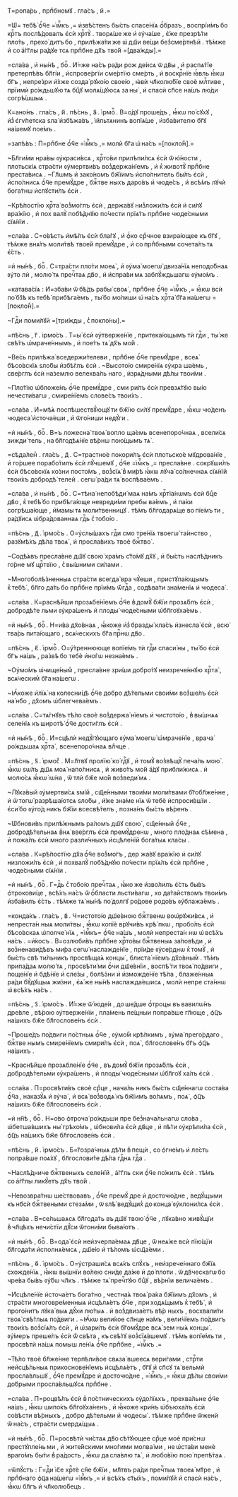 Т=ропа́рь , прпⷣбномꙋ . гла́съ , и҃ .=

=Ѡ҆= тебѣ̀ ѻ҆́ч҃е =і҆мⷬ҇къ ,= и҆звѣ́стенъ бы́сть спасе́нїѧ ѻ҆́бразъ , воспрїи́мъ бо крⷭ҇тъ послѣ́довалъ є҆сѝ хрⷭ҇тꙋ̀ . творѧ́ше же и҆ ᲂу҆ча́ше , є҆́же презрѣ́ти пло́ть , прехо́ дитъ бо , прилѣжа́ти же ѡ҆ дш҃и ве́щи без̾сме́ртнѣй . тѣ́мже и҆ со а҆́гг҃лы ра́дꙋе тсѧ прпⷣбне дх҃ъ тво́й =[два́жды].=

=сла́ва , и҆ ны́нѣ , боⷢ҇ . И҆́=же на́съ ра́ди рож де́исѧ ѿ дв҃ы , и҆ распѧ́тїе претерпѣ́въ бл҃гі́и , и҆спрове́ргїи сме́ртїю сме́рть , и҆ воскрⷭ҇нїе ꙗ҆́вль ꙗ҆́кѡ бг҃ъ , непре́зри и҆́хже созда̀ рꙋко́ю свое́ю , ꙗ҆вѝ чл҃колю́бїе своѐ млⷭ҇тиве , прїимѝ ро́ждьшꙋю тѧ бцⷣꙋ молѧ́щꙋюсѧ за ны̀ , и҆ спасѝ сп҃се на́шъ лю́ди согрѣ́шшыѧ .

К=ано́нъ . гла́съ , и҃ . пѣ́снь , а҃ . і҆рмоⷭ҇ . В=о́дꙋ проше́дъ , ꙗ҆́кѡ по́ сꙋхꙋ , и҆з̾ є҆гѵ́петска ѕла̀ и҆збѣжа́въ , і҆и҃льтѧнинъ вопїѧ́ше , и҆зба́вителю бг҃ꙋ на́шемꙋ пое́мъ .

=запѣ́въ : П=рпⷣбне ѻ҆́ч҃е =і҆мⷬ҇къ ,= молѝ бг҃а ѡ҆ на́съ =[покло́н̾].=

~Бл҃ги́ми нра́вы ᲂу҆краси́всѧ , хрⷭ҇то́ви прилѣпи́лсѧ є҆сѝ ѿ ю҆́ности , плотьскі́ѧ стра́сти ᲂу҆мертви́въ воз̾держа́нїемъ , и҆ к̾ животꙋ̀ прпⷣбне преста́висѧ . ~Гл҃ѡмъ и҆ зако́номъ бж҃їимъ и҆спо́лнитель бы́лъ є҆сѝ , и҆спо́лнисѧ ѻ҆́ч҃е премꙋ́дре , бжⷭ҇тве ныхъ даро́въ и҆ чюде́съ , и҆ всѣ́мъ лꙋчѝ бога́тнѡ и҆спꙋсти́лъ є҆сѝ .

~Крѣ́постїю хрⷭ҇та̀ воз̾мо́глъ є҆сѝ , держа́вꙋ низ̾ложи́лъ є҆сѝ и҆ си́лꙋ вра́жїю , и҆ пох валꙋ̀ побѣ́днꙋю по́чести прїѧ́тъ прпⷣбне чюде́сными сїѧ́нїи .

=сла́ва . С=о́вѣсть и҆мѣ́лъ є҆сѝ бла́гꙋ , и҆ ѻ҆́ко срⷣчное взира́ющее къ бг҃ꙋ , тѣ́мже внѧ́тъ моли́твѣ твое́й премꙋ́дре , и҆ со прпⷣбными сочета́лъ тѧ є҆́сть .

=и҆ ны́нѣ , боⷢ҇ . С=тра́сти пло́ти моеѧ̀ , и҆ ᲂу҆ма̀ моегѡ̀ двиза́нїѧ неподо́бнаѧ ᲂу҆то лѝ , молю́ тѧ пречⷭ҇таѧ дв҃о , и҆ и҆спра́ви мѧ заблꙋ́ждьшагѡ ᲂу҆мо́мъ .

=катава́сїѧ : И҆=зба́ви ѿ бѣ́дъ рабы̀ своѧ̀ , прпⷣбне ѻ҆́ч҃е =і҆мⷬ҇къ ,= ꙗ҆́кѡ всѝ по́ бз҃ѣ къ тебѣ̀ прибѣга́емъ , ты́ бо мо́лиши ѡ҆ на́съ хрⷭ҇та̀ бг҃а на́шегѡ =[покло́н̾].=

~Гдⷭ҇и поми́лꙋй =[три́жды , с̾ покло́ны].=

=пѣ́снь , г҃ . і҆рмо́съ . Т=ы̀ є҆сѝ ᲂу҆тверже́нїе , притека́ющымъ тѝ гдⷭ҇и , ты́ же свѣ́тъ ѡ҆мраче́ннымъ , и҆ пое́тъ тѧ̀ дх҃ъ мо́й .

~Ве́сь прилѣжа̀ вседержи́телеви , прпⷣбне ѻ҆́ч҃е премꙋ́дре , всеѧ̀ бѣсо́вскїѧ ѕло́бы и҆збѣ́глъ є҆сѝ . ~Высото́ю смире́нїѧ ᲂу҆кра ша́емь , све́рглъ є҆сѝ на́землю велехва́ль наго , и҆зрѧ́дными дѣ́лы твои́ми .

~Пло́тїю ѡ҆бложе́нъ ѻ҆́ч҃е премꙋ́дре , сми ри́лъ є҆сѝ превзѧ́тꙋю вы́ю нечести́вагѡ , смире́нїемъ слове́съ твои́хъ .

=сла́ва . И҆=мѣ́ѧ поспѣшествꙋ́ющꙋ ти бж҃їю си́лꙋ премꙋ́дре , ꙗ҆́кѡ чю́денъ чюдеса̀ и҆сточа́еши , и҆ ѿго́ниши недꙋ́ги .

=и҆ ны́нѣ , боⷢ҇ . В=ъ ложесна̀ твоѧ̀ вопло ща́емь всенепоро́чнаѧ , всели́сѧ зижди́ тель , на бл҃годѣѧ́нїе вѣ́рнѡ пою́щымъ тѧ̀ .

=сѣда́лен̾ . гла́съ , д҃ . С=трастно́е покори́лъ є҆сѝ плотьско́е мꙋдрова́нїе , и҆ го́ршее порабо́тилъ є҆сѝ лꙋ́чшемꙋ , ѻ҆́ч҃е =і҆мⷬ҇къ ,= пресла́вне . сокрꙋши́лъ є҆сѝ бѣсо́вскїѧ ко́зни посто́мъ , воз̾сїѧ̀ в̾ ми́рѣ ꙗ҆́кѡ лꙋча̀ со́лнечнаѧ сїѧ́нїй твои́хъ добродѣ́ телей . сегѡ̀ ра́ди тѧ̀ воспѣва́емъ .

=сла́ва , и҆ ны́нѣ , боⷢ҇ . С=тѣна̀ непобѣди́ маѧ на́мъ хрⷭ҇тїа́нѡмъ є҆сѝ бцⷣе дв҃о , к̾ тебѣ́ бо прибѣга́юще невреди́ми пребы ва́емъ , и҆ па́ки согрѣша́юще , и҆́мамы тѧ моли́твенницꙋ . тѣ́мъ бл҃годарѧ́ще во пїе́мъ ти , ра́дꙋисѧ ѡ҆бра́дованнаѧ гдⷭ҇ь с̾ тобо́ю .

=пѣ́снь , д҃ . і҆рмо́съ . О=у҆слы́шахъ гдⷭ҇и смо тре́нїѧ твоегѡ̀ та́инство , разꙋмѣ́хъ дѣ́ла твоѧ̀ , и҆ просла́вихъ твоѐ бжⷭ҇тво̀ .

~Содѣ́ѧвъ пресла́вне дш҃ꙋ свою̀ хра́мъ ст҃о́мꙋ дх҃ꙋ , и҆ бы́сть наслѣ́дникъ го́рне мꙋ црⷭ҇твїю , с̾ вы́шними си́лами .

~Многоболѣ́зненныѧ стра́сти всегда̀ вра чꙋ́еши , пристꙋпа́ющымъ к̾ тебѣ̀ , бл҃го да́ть бо прпⷣбне прїи́мъ ѿ́гдⷭ҇а , содѣва́ти зна́менїѧ и҆ чюдеса̀ .

=сла́ва . К=раснѣ́йши прозѧбе́нїемъ ѻ҆́ч҃е в̾ домꙋ̀ бж҃їи прозѧ́блъ є҆сѝ , добродѣ́те льми ᲂу҆кра́шенъ и҆ плоды̀ чюде́сными ѡ҆бл҃гоꙋха́емь .

=и҆ ны́нѣ , боⷢ҇ . Н=и́ва дх҃о́внаѧ , ꙗ҆́коже и҆з̾ бразды̀ кла́съ и҆знесла̀ є҆сѝ , всю̀ тва́рь пита́ющаго , всѧ́ческихъ бг҃а прⷭ҇нѡ дв҃о .

=пѣ́снь , є҃ . і҆рмоⷭ҇ . О=у҆́треннююще вопїе́мъ тѝ гдⷭ҇и спаси́ ны , ты́ бо є҆сѝ бг҃ъ на́шъ , ра́звѣ бо тебѐ и҆но́гѡ незна́емъ .

~Оу҆мо́мъ ѡ҆чище́ным̾ , пресла́вне зри́ши добро́тꙋ неизрече́ннꙋю хрⷭ҇та̀ , всѧ́ческим̾ бг҃а на́шегѡ .

~Ꙗ҆́коже и҆лїѧ̀ на колесни́цѣ ѻ҆́ч҃е добро дѣ́тельми свои́ми воз̾ше́лъ є҆сѝ на́ нб҃о , дх҃омъ ѡ҆блегчева́емъ .

=сла́ва . С=тѧ́гнꙋвъ тѣ́ло своѐ воз̾держа́ нїемъ и҆ чистото́ю , в̾ вы́шнѧѧ селе́нїѧ къ широтѣ̀ ѻ҆́ч҃е дости́глъ є҆сѝ .

=и҆ ны́нѣ , боⷢ҇ . И҆=сцѣлѝ недꙋ́гꙋющаго ᲂу҆ма̀ моегѡ̀ ѡ҆мраче́нїе , врача̀ ро́ждьшаѧ хрⷭ҇та̀ , всенепоро́чнаѧ влⷣчце .

=пѣ́снь , ѕ҃ . і҆рмо́с̾ . М=л҃твꙋ пролїю̀ ко́ гдⷭ҇ꙋ , и҆ томꙋ̀ воз̾вѣщꙋ̀ печа́ль мою̀ . ꙗ҆́кѡ ѕѡ́лъ дш҃ѧ моѧ̀ напо́лнисѧ , и҆ живо́тъ мо́й а҆́дꙋ прибли́жисѧ . и҆ молю́сѧ ꙗ҆́кѡ і҆ѡ́на , ѿ тлѝ бж҃е мо́й воз̾веди́ мѧ .

~Лꙋка́вый ᲂу҆мертви́сѧ ѕмі́й , сщ҃е́нными твои́ми моли́твами бг҃обл҃же́нне , и҆ ѿ тогѡ̀ разрѣша́ютсѧ ѕло́бы , и҆́же зна́ме нїѧ ѿ тебѐ и҆спроси́вшїи . є҆си́ бо ᲂу҆го́д никъ бж҃їи всесвѣ́телъ , позна́нъ бы́сть вѣ́ренъ .

~Ѡ҆бнови́въ прилѣ́жнымъ ра́ломъ дш҃ꙋ свою̀ , сщ҃е́нный ѻ҆́ч҃е , добродѣ́тельнаѧ в̾нѧ̀ вве́рглъ є҆сѝ премꙋ́дренѡ , много пло́днаѧ сѣ́мена , и҆ пожа́лъ є҆сѝ много разли́чныхъ и҆сцѣле́нїй бога́тыѧ кла́сы .

=сла́ва . К=рѣ́постїю дх҃а ѻ҆́ч҃е воз̾мо́гъ , дер жа́вꙋ вра́жїю и҆ си́лꙋ низложи́лъ є҆сѝ , и҆ похвалꙋ̀ побѣ́днꙋю по́чести прїѧ́лъ є҆сѝ прпⷣбне , чюде́сными сїѧ́нїи .

=и҆ ны́нѣ , боⷢ҇ . Г=дⷭ҇ь с̾ тобо́ю пречⷭ҇таѧ , ꙗ҆́ко же и҆зво́лилъ є҆́сть бы́въ ѻ҆трокови́це , всѣ́хъ на́съ ѿ ѻ҆́бласти льсти́вагѡ , хо да́тайствомъ твои́мъ и҆зба́вилъ є҆́сть . тѣ́мже тѧ̀ ны́нѣ по́ долгꙋ ро́дове родо́въ ᲂу҆блажа́емъ .

=конда́къ . гла́съ , в҃ . Ч=истото́ю дш҃е́вною бжⷭ҇твенѡ воѡ҆рꙋжи́всѧ , и҆ непреста́н ныѧ моли́твы , ꙗ҆́кѡ копїѐ врꙋчи́въ крѣ́ пкѡ , пробо́лъ є҆сѝ бѣсо́вскаѧ ѡ҆полче́ нїѧ , =і҆мⷬ҇къ= ѻ҆́ч҃е на́шъ , молѝ непреста́н нѡ ѡ҆ всѣ́хъ на́съ . =и҆́косъ . В=озлюби́въ прпⷣбне хрⷭ҇то́вы бжⷭ҇твеныѧ за́повѣди , и҆ воз̾ненави́дѣвъ ми́ра сегѡ̀ наслажде́нїе , прїи́де ᲂу҆се́рднѡ к̾ томꙋ̀ , и҆ бы́сть свѣ ти́льникъ просвѣща́ѧ концы̀ , блиста́ нїемъ дх҃о́вным̾ . тѣ́мъ припа́даѧ молю́ тѧ , просвѣти́ ми ѻ҆́чи дш҃е́внїи , воспѣ́ ти твоѧ̀ по́двиги , поще́нїе и҆ бдѣ́нїе и҆ сле́зы , болѣ́зни и҆ и҆зможде́нїе тѣ́ла , блаже́нныѧ ра́ди бꙋ́дꙋщыѧ жи́зни , є҆ѧ́ же ны́нѣ наслажда́ешисѧ , молѝ непре ста́ннѡ ѡ҆ всѣ́хъ на́съ .

=пѣ́снь , з҃ . і҆рмо́съ . И҆́=же ѿ і҆юде́и , до ше́дше ѻ҆́троцы въ вавилѡ́нъ дре́вле , вѣ́рою ᲂу҆тверже́нїи , пла́мень пе́щныи попра́вше гл҃юще , ѻ҆ц҃ъ на́шихъ бж҃е бл҃гослове́нъ є҆сѝ .

~Проше́дъ по́двиги по́стныѧ ѻ҆́ч҃е , ᲂу҆мо́м̾ крѣ́пкимъ , ᲂу҆ма̀ прего́рдаго , бжⷭ҇тве нымъ смире́нїемъ смири́лъ є҆сѝ , поѧ̀ , бл҃гослове́нъ бг҃ъ ѻ҆ц҃ъ на́шихъ .

~Краснѣ́йше прозѧбле́нїе ѻ҆́ч҃е , въ домꙋ̀ бж҃їи прозѧ́блъ є҆сѝ , добродѣ́тельми ᲂу҆кра́шенъ , и҆ плоды̀ чюде́сными ѡ҆бл҃гоꙋ ха́лъ є҆сѝ .

=сла́ва . П=росвѣти́въ своѐ срⷣце , нача́ль никъ бы́сть сщ҃е́ннагѡ соста́ва ѻ҆́ч҃а , наказꙋ́ѧ и҆ ᲂу҆ча̀ , и҆ всѧ̀ воз̾водѧ̀ къ бж҃їимъ во́лѧмъ , поѧ̀ , ѻ҆ц҃ъ на́шихъ бж҃е бл҃гослове́нъ є҆сѝ .

=и҆ нн҃ѣ , боⷢ҇ . Н=о́во ѻ҆троча̀ ро́ждьши пре без̾нача́льнагѡ сло́ва , ѡ҆бетша́вшихъ ны̀ грѣхо́мъ , ѡ҆бнови́ла є҆сѝ дв҃це , и҆ пѣ́ти ᲂу҆крѣпи́ла є҆сѝ , ѻ҆ц҃ъ на́шихъ бж҃е бл҃гослове́нъ є҆сѝ .

=пѣ́снь , и҃ . і҆рмо́съ . Б=г҃озра́чныѧ дѣ́ти в̾ пещѝ , со ѻ҆гне́мъ и҆ ле́сть попра́вше поѧ́хꙋ , бл҃гослови́те дѣ́ла гдⷭ҇нѧ гдⷭ҇а .

~Наслѣ́дниче бжⷭ҇твеныхъ селе́нїй , а҆́гг҃ль ски ѻ҆́ч҃е по́жилъ є҆сѝ . тѣ́мъ со а҆́гг҃лы ликꙋ́етъ дх҃ъ тво́й .

~Невозвра́тнѡ ше́ствовавъ , ѻ҆́ч҃е премꙋ́ дре и҆ досточю́дне , ведꙋ́щыми къ нб҃сѝ бжⷭ҇твеными стезѧ́ми , ѿ ѕлѣ̀ ведꙋ́щих̾ до конца̀ ᲂу҆клони́лсѧ є҆сѝ .

=сла́ва . В=се́льшаѧсѧ бл҃года́ть въ дш҃ꙋ твою̀ ѻ҆́ч҃е , лꙋка́вно живꙋ́щїи в̾ чл҃цѣхъ нечи́стїи дꙋ́си ѿгони́ми быва́ютъ .

=и҆ ны́нѣ , боⷢ҇ . В=ода̀ є҆сѝ неи҆зчерпа́емаѧ дв҃це , ѿ неѧ́же всѝ пїю́щїи бл҃года́ти и҆сполнѧ́емсѧ , дш҃е́ю и҆ тѣ́ломъ ѡ҆сщ҃а́еми .

=пѣ́снь , ѳ҃ . і҆рмо́съ . О=у҆страши́сѧ всѧ́къ слꙋ́хъ , неи҆зрече́ннаго бж҃їѧ схожде́нїѧ , ꙗ҆́кѡ вы́шнїи во́лею сни́де да́же и҆ до́ плоти . ѿ дв҃ческагѡ бо чре́ва бы́въ ᲂу҆́бѡ чл҃къ . тѣ́мже тѧ̀ пречⷭ҇тꙋю бцⷣꙋ , вѣ́рнїи велича́емъ .

~И҆сцѣле́нїе и҆сточа́етъ бога́тно , честна́ѧ твоѧ̀ ра́ка бж҃їимъ дх҃омъ , и҆ стра́сти многовре́менныѧ и҆сцѣлѧ́етъ ѻ҆́ч҃е , при ходѧ́щымъ к̾ тебѣ̀ , и҆ прого́нитъ лꙋка́ выѧ дꙋ́хи лю́тыѧ . и҆ воз̾двиза́етъ вѣ́р ныхъ , восхвали́ти твоѧ̀ свѣ́тлыѧ по́двиги . ~Ꙗ҆́кѡ вели́кое сл҃нце на́мъ , вели́чїемъ по́двигъ твои́хъ воз̾сїѧ́лъ є҆сѝ , и҆ ѡ҆зари́лъ є҆сѝ бг҃омꙋ́дре всѧ̀ зем ны́ѧ концы̀ . ᲂу҆́меръ преше́лъ є҆сѝ ѿ́ свѣта , къ свѣ́тꙋ воз̾сїѧ́вшемꙋ . тѣ́мъ вопїе́мъ ти , просвѣтѝ на́шѧ помыш ле́нїѧ ѻ҆́ч҃е прпⷣбне , =і҆мⷬ҇къ .=

~Тѣ́ло твоѐ бл҃же́нне терпѣли́вое свѧза́ вшеесѧ вери́гами , стрⷭ҇ти неи҆сцѣ́льныѧ прикоснове́нїемъ и҆сцѣлѧ́етъ , бг҃ꙋ и҆ сп҃сꙋ тѧ̀ вельмѝ просла́вльшꙋ , ѻ҆́ч҃е премꙋ́дре и҆ досточю́дне , =і҆мⷬ҇къ ,= ꙗ҆́кѡ дѣ́лы свои́ми до́брыми просла́вльшꙋсѧ прпⷣбне .

=сла́ва . П=роцвѣ́лъ є҆сѝ в̾ по́стническихъ ᲂу҆до́лїѧхъ , прехва́льне ѻ҆́ч҃е на́шъ , ꙗ҆́кѡ шипо́къ бл҃гоꙋха́ненъ , и҆ ꙗ҆́коже кри́нъ ѡ҆бъюха́лъ є҆сѝ со́вѣсти вѣ́рныхъ , добро дѣ́тельми и҆ чюдесы̀ . тѣ́мже прпⷣбне ѿженѝ ѿ на́съ , стра́сти смердѧ́щыѧ .

=и҆ ны́нѣ , боⷢ҇ . П=росвѣтѝ чи́стаѧ дв҃о сѣ́тꙋющее срⷣце моѐ при́снѡ престꙋпле́нь ми , и҆ жите́йскими мно́гими молва́ ми , не ѡ҆ста́ви менѐ враго́мъ бы́ти в̾ ра́дость , ꙗ҆́кѡ да сла́влю тѧ̀ , и҆ любо́вїю пою̀ препѣ́таѧ .

=ѿпꙋ́стъ : Г=дⷭ҇и і҆с҃е хрⷭ҇тѐ сн҃е бж҃їи , мл҃твъ ра́ди пречⷭ҇тыѧ твоеѧ̀ мт҃ре , и҆ прпⷣбнаго ѻ҆ц҃а на́шегѡ =і҆мⷬ҇къ ,= и҆ всѣ́хъ ст҃ы́хъ , поми́лꙋй и҆ спасѝ на́съ , ꙗ҆́кѡ бл҃гъ и҆ чл҃колю́бецъ .

